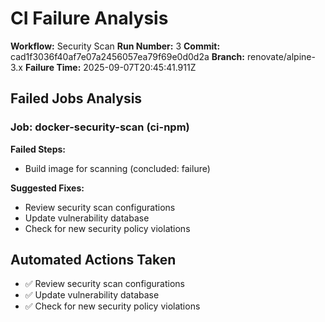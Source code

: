 # CI Failure Analysis

**Workflow:** Security Scan
**Run Number:** 3
**Commit:** cad1f3036f40af7e07a2456057ea79f69e0d0d2a
**Branch:** renovate/alpine-3.x
**Failure Time:** 2025-09-07T20:45:41.911Z

## Failed Jobs Analysis

### Job: docker-security-scan (ci-npm)
**Failed Steps:**
- Build image for scanning (concluded: failure)

**Suggested Fixes:**
- Review security scan configurations
- Update vulnerability database
- Check for new security policy violations

## Automated Actions Taken
- ✅ Review security scan configurations
- ✅ Update vulnerability database
- ✅ Check for new security policy violations

